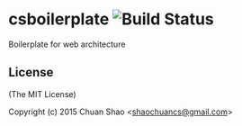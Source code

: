 # csboilerplate ![Build Status](https://travis-ci.org/shaochuancs/csboilerplate.svg?branch=master)
Boilerplate for web architecture

## License

(The MIT License)

Copyright (c) 2015 Chuan Shao &lt;shaochuancs@gmail.com&gt;